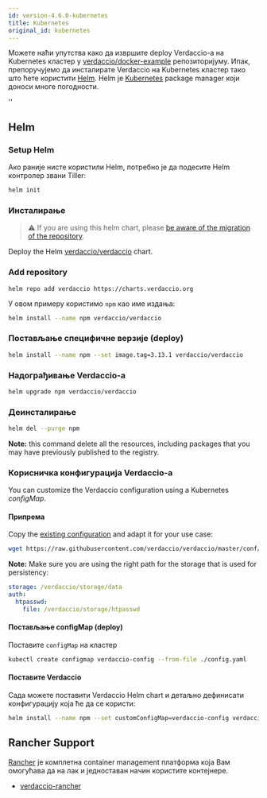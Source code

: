 ```yaml
---
id: version-4.6.0-kubernetes
title: Kubernetes
original_id: kubernetes
---
```


 Можете наћи упутства како да извршите deploy Verdaccio-a на Kubernetes кластер у [verdaccio/docker-example](https://github.com/verdaccio/docker-examples/tree/master/kubernetes-example) репозиторијуму. Ипак, препоручујемо да инсталирате Verdaccio на Kubernetes кластер тако што ћете користити [Helm](https://helm.sh). Helm је [Kubernetes](https://kubernetes.io) package manager који доноси многе погодности.

<div id="codefund">''</div>

## Helm

### Setup Helm

Ако раније нисте користили Helm, потребно је да подесите Helm контролер звани Tiller:

```bash
helm init
```

### Инсталирање

> ⚠️ If you are using this helm chart, please [be aware of the migration of the repository](https://github.com/verdaccio/verdaccio/issues/1767).

Deploy the Helm [verdaccio/verdaccio](https://github.com/verdaccio/charts) chart.

### Add repository

```
helm repo add verdaccio https://charts.verdaccio.org
```

У овом примеру користимо `npm` као име издања:

```bash
helm install --name npm verdaccio/verdaccio
```

### Постављање специфичне верзије (deploy)

```bash
helm install --name npm --set image.tag=3.13.1 verdaccio/verdaccio
```

### Надограђивање Verdaccio-а

```bash
helm upgrade npm verdaccio/verdaccio
```

### Деинсталирање

```bash
helm del --purge npm
```

**Note:** this command delete all the resources, including packages that you may have previously published to the registry.


### Корисничка конфигурација Verdaccio-а

You can customize the Verdaccio configuration using a Kubernetes *configMap*.

#### Припрема

Copy the [existing configuration](https://github.com/verdaccio/verdaccio/blob/master/conf/docker.yaml) and adapt it for your use case:

```bash
wget https://raw.githubusercontent.com/verdaccio/verdaccio/master/conf/docker.yaml -O config.yaml
```

**Note:** Make sure you are using the right path for the storage that is used for persistency:

```yaml
storage: /verdaccio/storage/data
auth:
  htpasswd:
    file: /verdaccio/storage/htpasswd
```

#### Постављање configMap (deploy)

Поставите `configMap` на кластер

```bash
kubectl create configmap verdaccio-config --from-file ./config.yaml
```

#### Поставите Verdaccio

Сада можете поставити Verdaccio Helm chart и детаљно дефинисати конфигурацију која ће да се користи:

```bash
helm install --name npm --set customConfigMap=verdaccio-config verdaccio/verdaccio
```

## Rancher Support

[Rancher](http://rancher.com/) је комплетна container management платформа која Вам омогућава да на лак и једноставан начин користите контејнере.

* [verdaccio-rancher](https://github.com/lgaticaq/verdaccio-rancher)
